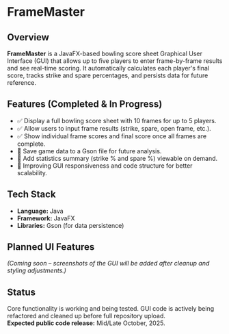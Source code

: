 # FrameMaster

## Overview
**FrameMaster** is a JavaFX-based bowling score sheet Graphical User Interface (GUI) that allows up to five players to enter frame-by-frame results and see real-time scoring. It automatically calculates each player's final score, tracks strike and spare percentages, and persists data for future reference.

## Features (Completed & In Progress)
- ✅ Display a full bowling score sheet with 10 frames for up to 5 players.
- ✅ Allow users to input frame results (strike, spare, open frame, etc.).
- ✅ Show individual frame scores and final score once all frames are complete.
- 🔄 Save game data to a Gson file for future analysis.
- 🔄 Add statistics summary (strike % and spare %) viewable on demand.
- 🔄 Improving GUI responsiveness and code structure for better scalability.

## Tech Stack
- **Language:** Java  
- **Framework:** JavaFX  
- **Libraries:** Gson (for data persistence)

## Planned UI Features
_(Coming soon – screenshots of the GUI will be added after cleanup and styling adjustments.)_

## Status
Core functionality is working and being tested. GUI code is actively being refactored and cleaned up before full repository upload.  
**Expected public code release:** Mid/Late October, 2025.
